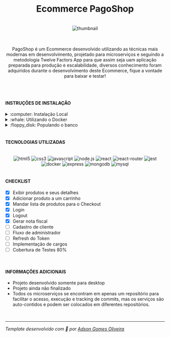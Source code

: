 <div align="center"><h1>Ecommerce PagoShop</h1></div>
<br />
<div align="center"><img src="https://i.ibb.co/b7VBBFn/Capture.png" alt="thumbnail" /></div>
<br />
<br />
<div align="center">
  <p>
    PagoShop é um Ecommerce desenvolvido utilizando as técnicas mais modernas em desenvolvimento, projetado para microserviços
    e seguindo a metodologia Twelve Factors App para que assim seja uam aplicação preparada para produção e escalabilidade,
    diversos conhecimento foram adquiridos durante o desenvolvimento deste Ecommerce, fique a vontade para baixar e testar!
  </p>
</div>
<br />
<br />
<h4>INSTRUÇÕES DE INSTALAÇÃO</h4>
<details>
<summary>:computer: Instalação Local</summary>
<br>

> Primeiro realize o clone deste repositório `git clone git@github.com:Adson-Gomes-Oliveira/Ecommerce.git`, Caso utilize
HTTP para fazer os clones `git clone https://github.com/Adson-Gomes-Oliveira/Ecommerce.git`.
  
> Entre na pasta que foi criada e dentro de cada pasta você criará um arquivo com o nome **.env** contendo as variaveis descritas no
arquivo env.example.txt. a variavel JWT_SECRET se refere ao segredo do middleware de autenticação, digite algum segredo seguro
e o sistema estará pronto para uso, as outras variaveis se referem aos bancos de dados, dai você preencherá com as informações do banco
na sua máquina, este projeto utiliza MySQL e MongoDB. ~**NÃO MUDE OS VALORES PADRÃO**.
  
> No diretorio do frontend o env.example.txt já vem com valores padrão preenchidos, não é necessário alterar, apenas mude o nome
do arquivo para **.env**.

> Agora entre na pasta baixada, e em cada subpasta ( menos a do frontend ) você executará o comando `npm install && npm run dev`.

> Na pasta do Frontend você executará `npm install && npm start`.

> No seu navegador digite o endereço **http://localhost:3000/**

> Pronto, já pode utilizar, obrigado :D

</details>
<details>
<summary>:whale: Utilizando o Docker</summary>
<br>

> Primeiro realize o clone deste repositório `git clone git@github.com:Adson-Gomes-Oliveira/Ecommerce.git`, Caso utilize
HTTP para fazer os clones `git clone https://github.com/Adson-Gomes-Oliveira/Ecommerce.git`.

> Agora entre na pasta baixada, e execute o comando `docker-compose up -d --build`.

> No seu navegador digite o endereço **http://localhost:3000/**

> Pronto, já pode utilizar, obrigado :D

</details>
<details>
<summary>:floppy_disk: Populando o banco</summary>
<br>

> Nos serviços **product** e **account** existe uma pasta chamada seeders, lá tem as operações necessárias para
popular o banco, devem ser utilizadas em conjunto com a extensão MongoDB para VsCode.

> Nos serviços **order** e **finance** basta executar `npx sequelize-cli db:create && npx sequelize-cli db:migrate && npx-sequelize-cli db:seed:all`.

> É possivel popular manualmente os bancos utilizando as endpoints também.

> Pronto, já pode utilizar, obrigado :D

</details>
<br />
<h4>TECNOLOGIAS UTILIZADAS</h4>
<br />
<div align="center">
<img src="https://img.shields.io/badge/html5-%23E34F26.svg?style=for-the-badge&logo=html5&logoColor=white" alt="html5" />
<img src="https://img.shields.io/badge/css3-%231572B6.svg?style=for-the-badge&logo=css3&logoColor=white" alt="css3" />
<img src="https://img.shields.io/badge/javascript-%23323330.svg?style=for-the-badge&logo=javascript&logoColor=%23F7DF1E" alt="javascript" />
<img src="https://img.shields.io/badge/node.js-6DA55F?style=for-the-badge&logo=node.js&logoColor=white" alt="node.js" />
<img src="https://img.shields.io/badge/react-%2320232a.svg?style=for-the-badge&logo=react&logoColor=%2361DAFB" alt="react" />
<img src="https://img.shields.io/badge/React_Router-CA4245?style=for-the-badge&logo=react-router&logoColor=white" alt="react-router" />
<img src="https://img.shields.io/badge/-jest-%23C21325?style=for-the-badge&logo=jest&logoColor=white" alt="jest" />
<img src="https://img.shields.io/badge/docker-%230db7ed.svg?style=for-the-badge&logo=docker&logoColor=white" alt="docker" />
<img src="https://img.shields.io/badge/express.js-%23404d59.svg?style=for-the-badge&logo=express&logoColor=%2361DAFB" alt="express" />
<img src="https://img.shields.io/badge/MongoDB-%234ea94b.svg?style=for-the-badge&logo=mongodb&logoColor=white" alt="mongodb" />
<img src="https://img.shields.io/badge/mysql-%2300f.svg?style=for-the-badge&logo=mysql&logoColor=white" alt="mysql" />
</div>
<br />
<h4>CHECKLIST</h4>

- [x] Exibir produtos e seus detalhes
- [x] Adicionar produto a um carrinho
- [x] Mandar lista de produtos para o Checkout
- [x] Login
- [x] Logout
- [x] Gerar nota físcal
- [ ] Cadastro de cliente
- [ ] Fluxo de administrador
- [ ] Refresh do Token
- [ ] Implementação de cargos
- [ ] Cobertura de Testes 80%

<br />
<h4>INFORMAÇÕES ADICIONAIS</h4>

- Projeto desenvolvido somente para desktop
- Projeto ainda não finalizado
- Todos os microserviços se encontram em apenas um repositório para facilitar
o acesso, execução e tracking de commits, mas os serviços são auto-contidos
e podem ser colocados em diferentes repositórios.

<br />

---

*Template desenvolvido com :white_heart: por <a href="https://github.com/Adson-Gomes-Oliveira">Adson Gomes Oliveira</a>* 
